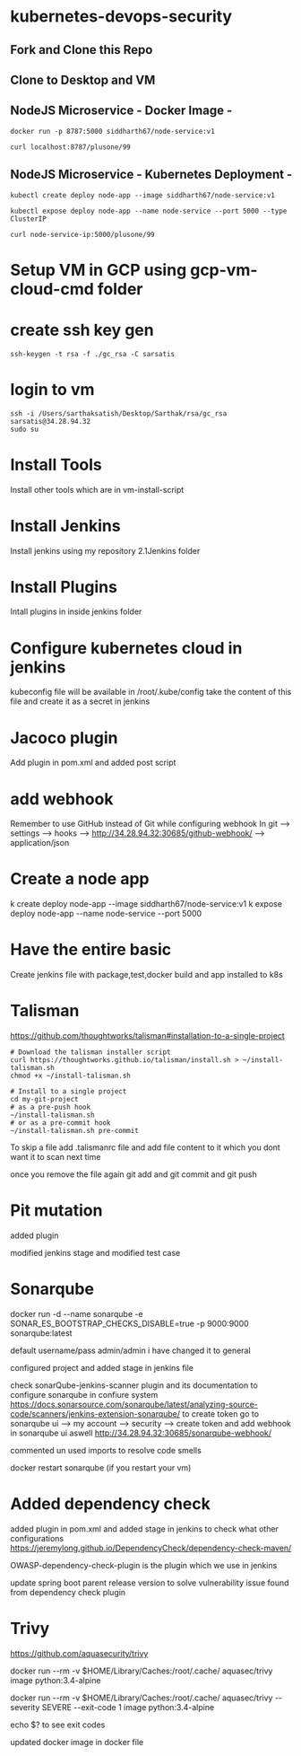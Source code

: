 # kubernetes-devops-security

## Fork and Clone this Repo

## Clone to Desktop and VM

## NodeJS Microservice - Docker Image -
`docker run -p 8787:5000 siddharth67/node-service:v1`

`curl localhost:8787/plusone/99`
 
## NodeJS Microservice - Kubernetes Deployment -
`kubectl create deploy node-app --image siddharth67/node-service:v1`

`kubectl expose deploy node-app --name node-service --port 5000 --type ClusterIP`

`curl node-service-ip:5000/plusone/99`

# Setup VM in GCP using gcp-vm-cloud-cmd folder
# create ssh key gen 
```t
ssh-keygen -t rsa -f ./gc_rsa -C sarsatis
```
# login to vm 
```t
ssh -i /Users/sarthaksatish/Desktop/Sarthak/rsa/gc_rsa sarsatis@34.28.94.32
sudo su
```

# Install Tools
Install other tools which are in vm-install-script

# Install Jenkins 

Install jenkins using my repository 2.1Jenkins folder

# Install Plugins
Intall plugins in inside jenkins folder

# Configure kubernetes cloud in jenkins
kubeconfig file will be available in
/root/.kube/config take the content of this file and create it as a secret in jenkins

# Jacoco plugin 
Add plugin in pom.xml and added post script

# add webhook
Remember to use GitHub instead of Git while configuring webhook
In git --> settings --> hooks --> http://34.28.94.32:30685/github-webhook/ --> application/json

# Create a node app
k create deploy node-app --image siddharth67/node-service:v1
k expose deploy node-app --name node-service --port 5000

# Have the entire basic
Create jenkins file with package,test,docker build and app installed to k8s

# Talisman
https://github.com/thoughtworks/talisman#installation-to-a-single-project
```t
# Download the talisman installer script
curl https://thoughtworks.github.io/talisman/install.sh > ~/install-talisman.sh
chmod +x ~/install-talisman.sh
```

```t
# Install to a single project
cd my-git-project
# as a pre-push hook
~/install-talisman.sh
# or as a pre-commit hook
~/install-talisman.sh pre-commit
```

To skip a file add  .talismanrc file and add file content to it which you dont want it to scan next time

once you remove the file again git add and git commit and git push

# Pit mutation

added plugin

modified jenkins stage and modified test case

# Sonarqube

docker run -d --name sonarqube -e SONAR_ES_BOOTSTRAP_CHECKS_DISABLE=true -p 9000:9000 sonarqube:latest

default username/pass admin/admin i have changed it to general

configured project and added stage in jenkins file

check sonarQube-jenkins-scanner plugin and its documentation to configure sonarqube in confiure system
https://docs.sonarsource.com/sonarqube/latest/analyzing-source-code/scanners/jenkins-extension-sonarqube/
to create token go to sonarqube ui --> my account --> security --> create token
and add webhook in sonarqube ui aswell http://34.28.94.32:30685/sonarqube-webhook/

commented un used imports to resolve code smells

docker restart sonarqube (if you restart your vm)

# Added dependency check
added plugin in pom.xml and added stage in jenkins
to check what other configurations https://jeremylong.github.io/DependencyCheck/dependency-check-maven/

OWASP-dependency-check-plugin is the plugin which we use in jenkins

update spring boot parent release version to solve vulnerability issue found from dependency check plugin

# Trivy
https://github.com/aquasecurity/trivy

docker run --rm -v $HOME/Library/Caches:/root/.cache/ aquasec/trivy image python:3.4-alpine

docker run --rm -v $HOME/Library/Caches:/root/.cache/ aquasec/trivy --severity SEVERE --exit-code 1 image python:3.4-alpine

echo $? to see exit codes

updated docker image in docker file





